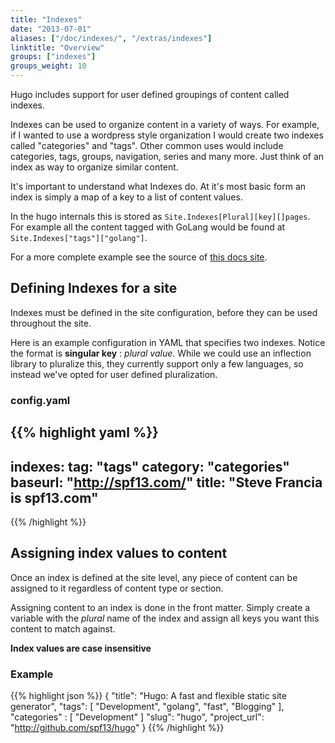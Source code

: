 ```yaml
---
title: "Indexes"
date: "2013-07-01"
aliases: ["/doc/indexes/", "/extras/indexes"]
linktitle: "Overview"
groups: ["indexes"]
groups_weight: 10
---
```


Hugo includes support for user defined groupings of content called indexes.

Indexes can be used to organize content in a variety of ways. For example, if I
wanted to use a wordpress style organization I would create two indexes called
"categories" and "tags". Other common uses would include categories, tags, groups,
navigation, series and many more. Just think of an index as way to organize similar content.

It's important to understand what Indexes do. At it's most basic form an index
is simply a map of a key to a list of content values.

In the hugo internals this is stored as `Site.Indexes[Plural][key][]pages`.
For example all the content tagged with GoLang would be found at 
`Site.Indexes["tags"]["golang"]`.

For a
more complete example see the source of [this docs site](http://github.com/spf13/hugo/docs/).

## Defining Indexes for a site

Indexes must be defined in the site configuration, before they
can be used throughout the site. 

Here is an example configuration in YAML that specifies two indexes.
Notice the format is **singular key** : *plural value*. While 
we could use an inflection library to pluralize this, they currently
support only a few languages, so instead we've opted for user defined
pluralization.

### config.yaml

{{% highlight yaml %}}
---
indexes:
    tag: "tags"
    category: "categories"
baseurl: "http://spf13.com/"
title: "Steve Francia is spf13.com"
---
{{% /highlight %}}

## Assigning index values to content

Once an index is defined at the site level, any piece of content
can be assigned to it regardless of content type or section.

Assigning content to an index is done in the front matter.
Simply create a variable with the *plural* name of the index
and assign all keys you want this content to match against. 

**Index values are case insensitive**

### Example

{{% highlight json %}}
{
    "title": "Hugo: A fast and flexible static site generator",
    "tags": [
        "Development",
        "golang",
        "fast",
        "Blogging"
    ],
    "categories" : [
        "Development"
    ]
    "slug": "hugo",
    "project_url": "http://github.com/spf13/hugo"
}
{{% /highlight %}}

